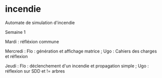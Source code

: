 # incendie
Automate de simulation d'incendie

Semaine 1

Mardi : réfléxion commune 

Mercredi : Flo : génération et affichage matrice ; Ugo : Cahiers des charges et réflexion

Jeudi : Flo : déclenchement d'un incendie et propagation simple ; Ugo : réflexion sur SDD et != arbres
